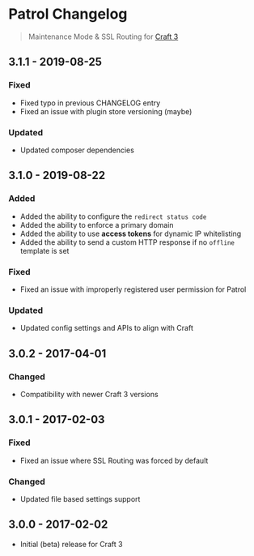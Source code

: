 # Patrol Changelog
> Maintenance Mode & SSL Routing for [Craft 3](http://craftcms.com)

## 3.1.1 - 2019-08-25
### Fixed
- Fixed typo in previous CHANGELOG entry
- Fixed an issue with plugin store versioning (maybe)

### Updated
- Updated composer dependencies

## 3.1.0 - 2019-08-22
### Added
- Added the ability to configure the `redirect status code`
- Added the ability to enforce a primary domain
- Added the ability to use **access tokens** for dynamic IP whitelisting
- Added the ability to send a custom HTTP response if no `offline` template is set

### Fixed
- Fixed an issue with improperly registered user permission for Patrol

### Updated
- Updated config settings and APIs to align with Craft

## 3.0.2 - 2017-04-01
### Changed
- Compatibility with newer Craft 3 versions

## 3.0.1 - 2017-02-03
### Fixed
- Fixed an issue where SSL Routing was forced by default
### Changed
- Updated file based settings support

## 3.0.0 - 2017-02-02
- Initial (beta) release for Craft 3
